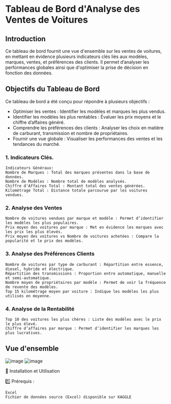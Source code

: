 # Tableau de Bord d'Analyse des Ventes de Voitures


## Introduction

Ce tableau de bord fournit une vue d'ensemble sur les ventes de voitures, en mettant en évidence plusieurs indicateurs clés liés aux modèles, marques, ventes, et préférences des clients. Il permet d’analyser les performances globales ainsi que d'optimiser la prise de décision en fonction des données.

## Objectifs du Tableau de Bord

Ce tableau de bord a été conçu pour répondre à plusieurs objectifs :

* Optimiser les ventes : Identifier les modèles et marques les plus vendus.
* Identifier les modèles les plus rentables : Évaluer les prix moyens et le chiffre d’affaires généré.
* Comprendre les préférences des clients : Analyser les choix en matière de carburant, transmission et nombre de propriétaires.
* Fournir une vue globale : Visualiser les performances des ventes et les tendances du marché.

### 1. Indicateurs Clés.

    Indicateurs Généraux: 
    Nombre de Marques : Total des marques présentes dans la base de données.
    Nombre de Modèles : Nombre total de modèles analysés.
    Chiffre d'Affaires Total : Montant total des ventes générées.
    Kilométrage Total : Distance totale parcourue par les voitures vendues.

### 2. Analyse des Ventes

    Nombre de voitures vendues par marque et modèle : Permet d’identifier les modèles les plus populaires.
    Prix moyen des voitures par marque : Met en évidence les marques avec les prix les plus élevés.
    Prix moyen des voitures vs Nombre de voitures achetées : Compare la popularité et le prix des modèles.

### 3. Analyse des Préférences Clients

    Nombre de voitures par type de carburant : Répartition entre essence, diesel, hybride et électrique.
    Répartition des transmissions : Proportion entre automatique, manuelle et semi-automatique.
    Nombre moyen de propriétaires par modèle : Permet de voir la fréquence de revente des modèles.
    Top 15 kilométrage moyen par voiture : Indique les modèles les plus utilisés en moyenne.

### 4. Analyse de la Rentabilité

    Top 10 des voitures les plus chères : Liste des modèles avec le prix le plus élevé.
    Chiffre d’affaires par marque : Permet d’identifier les marques les plus lucratives.
   

## Vue d'ensemble

![image](https://github.com/user-attachments/assets/17b5ae76-f462-4db1-b56a-1d8c871f70a8)
![image](https://github.com/user-attachments/assets/8e77fba3-0458-4764-a427-db8edbd8396a)

🚀 Installation et Utilisation

1️⃣ Prérequis :

    Excel
    Fichier de données source (Excel) disponible sur KAGGLE



